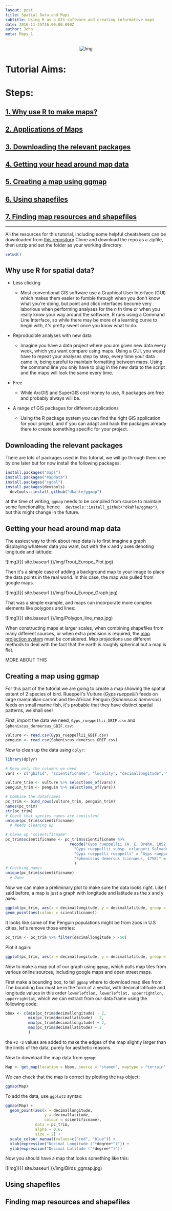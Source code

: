 ```yaml
---
layout: post
title: Spatial Data and Maps
subtitle: Using R as a GIS software and creating informative maps
date: 2016-11-25T16:00:00.000Z
author: John
meta: Maps_1
---
```


<div class="block">
  <center>
  <img src="{{ site.baseurl }}/img/tutheader_maps.jpg" alt="Img">
</center>
</div>

# Tutorial Aims:

# Steps:

## [1\. Why use R to make maps?](#why)

## [2\. Applications of Maps](#uses)

## [3\. Downloading the relevant packages](#download)

## [4\. Getting your head around map data](#map_data)

## [5\. Creating a map using ggmap](#create)

## [6\. Using shapefiles](#shp)

## [7\. Finding map resources and shapefiles](#resources)

--------------------------------------------------------------------------------
All the resources for this tutorial, including some helpful cheatsheets can be downloaded from [this repository](.) Clone and download the repo as a zipfile, then unzip and set the folder as your working directory:

```r
setwd()
```

<a name="why"></a>

## Why use R for spatial data?

- Less clicking 
  - Most conventional GIS software use a Graphical User Interface (GUI) which makes them easier to fumble through when you don't know what you're doing, but point and click interfaces become very laborious when performing analyses for the _n_ th time or when you really know your way around the software. R runs using a Command Line Interface, so while there may be more of a learning curve to begin with, it's pretty sweet once you know what to do.

- Reproducible analyses with new data
  - Imagine you have a data project where you are given new data every week, which you want compare using maps. Using a GUI, you would have to repeat your analyses step by step, every time your data came in, being careful to maintain formatting between maps. Using the command line you only have to plug in the new data to the script and the maps will look the same every time.

- Free
  - While ArcGIS and SuperGIS cost money to use, R packages are free and probably always will be.

- A range of GIS packages for different applications
  - Using the R package system you can find the right GIS application for your project, and if you can adapt and hack the packages already there to create something specific for your project.
  
<a name="download"></a>
  
## Downloading the relevant packages

There are lots of packages used in this tutorial, we will go through them one by one later but for now install the following packages:

```r
install.packages("maps")
install.packages("mapdata")
install.packages("rgdal")
install.packages(devtools)
  devtools::install_github("dkahle/ggmap")
```
at the time of writing, `ggmap` needs to be compiled from source to maintain some functionality, hence `  devtools::install_github("dkahle/ggmap")`, but this might change in the future.

<a name="map_data"></a>

## Getting your head around map data

The easiest way to think about map data is to first imagine a graph displaying whatever data you want, but with the x and y axes denoting longitude and latitude:

![Img]({{ site.baseurl }}/img/Trout_Europe_Plot.jpg)

Then it's a simple case of adding a background map to your image to place the data points in the real world. In this case, the map was pulled from google maps.

![Img]({{ site.baseurl }}/img/Trout_Europe_Graph.jpg)

That was a simple example, and maps can incorporate more complex elements like polygons and lines:

![Img]({{ site.baseurl }}/img/Polygon_line_map.jpg)

When constructing maps at larger scales, when combining shapefiles from many different sources, or when extra precision is required, the [map projection system](http://xkcd.com/977/) must be considered. Map projections use different methods to deal with the fact that the earth is roughly spherical but a map is flat.

MORE ABOUT THIS

## Creating a map using ggmap

For this part of the tutorial we are going to create a map showing the spatial extent of 2 species of bird.  Rueppell's Vulture (_Gyps rueppellii_) feeds on large mammalian carrion and the African Penguin (_Spheniscus demersus_) feeds on small marine fish, it's probable that they have distinct spatial patterns, we shall see!

First, import the data we need, `Gyps_rueppellii_GBIF.csv` and `Spheniscus_dermersus_GBIF.csv`:

```r
vulture <- read.csv(Gyps_rueppellii_GBIF.csv)
penguin <- read.csv(Spheniscus_demersus_GBIF.csv)
```

Now to clean up the data using `dplyr`:

```r
library(dplyr)

# Keep only the columns we need
vars <- c("gbifid", "scientificname", "locality", "decimallongitude", "decimallatitude", "coordinateuncertaintyinmeters")

vulture_trim <- vulture %>% select(one_of(vars))
penguin_trim <- penguin %>% select(one_of(vars))

# Combine the dataframes
pc_trim <- bind_rows(vulture_trim, penguin_trim)
names(pc_trim)
str(pc_trim)
# Check that species names are consistent
unique(pc_trim$scientificname)
  # Needs cleaning up

# Clean up "scientificname"
pc_trim$scientificname <- pc_trim$scientificname %>% 
                            recode("Gyps rueppellii (A. E. Brehm, 1852)" = "Gyps rueppellii", 
                              "Gyps rueppellii subsp. erlangeri Salvadori, 1908" = "Gyps rueppellii", 
                              "Gyps rueppelli rueppelli" = "Gyps rueppellii",
                              "Spheniscus demersus (Linnaeus, 1758)" = "Spheniscus demersus"
                              )
# Checking names
unique(pc_trim$scientificname)
  # Done
```

Now we can make a preliminary plot to make sure the data looks right. Like I said before, a map is just a graph with longitude and latitude as the x and y axes:

```r
ggplot(pc_trim, aes(x = decimallongitude, y = decimallatitude, group = scientificname)) +
geom_point(aes(colour = scientificname))
```

It looks like some of the Penguin populations might be from zoos in U.S cities, let's remove those entries:

```r
pc_trim <- pc_trim %>% filter(decimallongitude > -50)
```

Plot it again:

```r
ggplot(pc_trim, aes(x = decimallongitude, y = decimallatitude, group = scientificname)) + geom_point(aes(colour = scientificname))
```

Now to make a map out of our graph using `ggmap`, which pulls map tiles from various online sources, including google maps and open street maps.

First make a bounding box, to tell `ggmap` where to download map tiles from. The bounding box must be in the form of a vector, with decimal latitude and longitude values in this order `lowerleftlon, lowerleftlat, upperrightlon, upperrightlat`, which we can extract from our data frame using the following code:

```r
bbox <- c(min(pc_trim$decimallongitude) - 2,
          min(pc_trim$decimallatitude) - 2,
          max(pc_trim$decimallongitude) + 2,
          max(pc_trim$decimallatitude) + 2
          )
```

the `+2` `-2` values are added to make the edges of the map slightly larger than the limits of the data, purely for aesthetic reasons.

Now to download the map data from `ggmap`:

```r
Map <- get_map(location = bbox, source = "stamen", maptype = "terrain"
```

We can check that the map is correct by plotting the `Map` object:

```r
ggmap(Map)
```

To add the data, use `ggplot2` syntax:

```r
ggmap(Map) +
  geom_point(aes(x = decimallongitude,
                 y = decimallatitude, 
                 colour = scientificname),
             data = pc_trim, 
             alpha = 0.6,
             size = 2) +
  scale_colour_manual(values=c("red", "blue")) + 
  xlab(expression("Decimal Longitude ("*degree*")")) +
  ylab(expression("Decimal Latitude ("*degree*")"))
```

Now you should have a map that looks something like this:

![Img]({{ site.baseurl }}/img/Birds_ggmap.jpg)


## Using shapefiles

## Finding map resources and shapefiles








  
